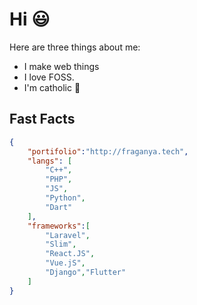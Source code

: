 # Hi :smiley:

Here are three things about me:

- I make web things
- I love FOSS.
- I'm catholic :pray:

Fast Facts 
---------------

```json
{
    "portifolio":"http://fraganya.tech",
    "langs": [
        "C++",
        "PHP",
        "JS",
        "Python",
        "Dart"
    ],
    "frameworks":[
        "Laravel",
        "Slim",
        "React.JS",
        "Vue.jS",
        "Django","Flutter"
    ]
}
```
